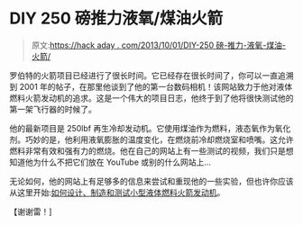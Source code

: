 # DIY 250 磅推力液氧/煤油火箭

> 原文:[https://hack aday . com/2013/10/01/DIY-250 磅-推力-液氧-煤油-火箭/](https://hackaday.com/2013/10/01/diy-250-lb-thrust-liquid-oxygenkerosene-rocket/)

罗伯特的火箭项目已经进行了很长时间。它已经存在很长时间了，你可以一直追溯到 2001 年的帖子，在那里他谈到了他的第一台数码相机！该网站致力于他对液体燃料火箭发动机的追求。这是一个伟大的项目日志，他终于到了他将很快测试他的第一架飞行器的时候了。

他的最新项目是 250lbf 再生冷却发动机。它使用煤油作为燃料，液态氧作为氧化剂。巧妙的是，他利用液氧膨胀的温度变化，在燃烧前冷却燃烧室和喷嘴。这允许燃料非常有效和强有力的燃烧。他在自己的网站上有一些测试的视频，我们只是想知道他为什么不把它们放在 YouTube 或别的什么网站上…

无论如何，他的网站上有足够多的信息来尝试和重现他的一些实验，但也许你应该从这里开始:[如何设计、制造和测试小型液体燃料火箭发动机](http://www.risacher.org/rocket/)。

【谢谢雷！]